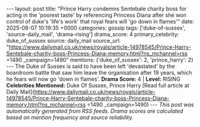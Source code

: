 --- layout: post title: "Prince Harry condemns Sentebale charity boss for acting in the 'poorest taste' by referencing Princess Diana after she won control of duke's 'life's work' that royal fears will 'go down in flames'" date: 2025-08-07 10:19:35 +0000 categories: gossip tags: ['duke-of-sussex', 'source-daily_mail', 'drama-rising'] drama_score: 4 primary_celebrity: duke_of_sussex source: daily_mail source_url: "https://www.dailymail.co.uk/news/royals/article-14978545/Prince-Harry-Sentebale-charity-boss-Princess-Diana-memory.html?ns_mchannel=rss =1490 _campaign=1490" mentions: {'duke_of_sussex': 2, 'prince_harry': 2} --- The Duke of Sussex is said to have been left 'devastated' by the boardroom battle that saw him leave the organisation after 19 years, which he fears will now go 'down in flames'. **Drama Score:** 4 | **Level:** RISING **Celebrities Mentioned:** Duke Of Sussex, Prince Harry [Read full article at Daily Mail](https://www.dailymail.co.uk/news/royals/article-14978545/Prince-Harry-Sentebale-charity-boss-Princess-Diana-memory.html?ns_mchannel=rss =1490 _campaign=1490) --- *This post was automatically generated from RSS feeds. Drama scores are calculated based on mention frequency and source reliability.*
